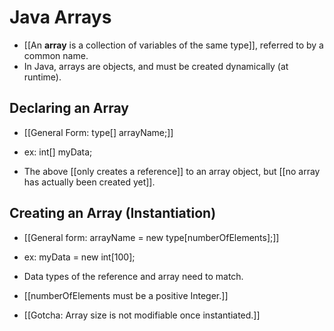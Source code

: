 # Java Arrays
- [[An **array** is a collection of variables of the same type]], referred to 
by a common name. 
- In Java, arrays are objects, and must be created dynamically (at runtime).

## Declaring an Array
- [[General Form: type[] arrayName;]]
- ex: int[] myData;

- The above [[only creates a reference]] to an array object, but [[no array has
actually been created yet]]. 

## Creating an Array (Instantiation)
- [[General form:  arrayName = new type[numberOfElements];]]
- ex: myData = new int[100];

- Data types of the reference and array need to match. 
- [[numberOfElements must be a positive Integer.]]
- [[Gotcha: Array size is not 
modifiable once instantiated.]]
